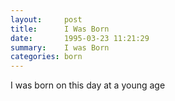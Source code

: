 ```yaml
---
layout:     post
title:      I Was Born
date:       1995-03-23 11:21:29
summary:    I was Born
categories: born
---
```


I was born on this day at a young age
